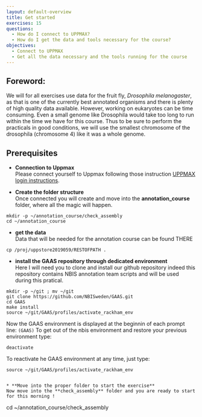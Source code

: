 ```yaml
---
layout: default-overview
title: Get started
exercises: 15
questions:
  - How do I connect to UPPMAX?
  - How do I get the data and tools necessary for the course?
objectives:
  - Connect to UPPMAX
  - Get all the data necessary and the tools running for the course
---
```


## Foreword:

We will for all exercises use data for the fruit fly, *Drosophila melanogaster*, as that is one of the currently best annotated organisms and there is plenty of high quality data available. However, working on eukaryotes can be time consuming. Even a small genome like Drosophila would take too long to run within the time we have for this course. Thus to be sure to perform the practicals in good conditions, we will use the smallest chromosome of the drosophila (chromosome 4) like it was a whole genome.


## Prerequisites

  * **Connection to Uppmax**  
  Please connect yourself to Uppmax following those instruction [UPPMAX login instructions](uppmax_login).

  * **Create the folder structure**  
  Once connected you will create and move into the **annotation\_course** folder, where all the magic will happen.

  ```
  mkdir -p ~/annotation_course/check_assembly
  cd ~/annotation_course
  ```

  * **get the data**  
  Data that will be needed for the annotation course can be found THERE

  ```
  cp /proj/uppstore2019059/RESTOFPATH .
  ```

  * **install the GAAS repository through dedicated environment**  
  Here I will need you to clone and install our github repository indeed this repository contains NBIS annotation team scripts and will be used during this pratical.

  ```
  mkdir -p ~/git ; mv ~/git
  git clone https://github.com/NBISweden/GAAS.git
  cd GAAS
  make install 
  source ~/git/GAAS/profiles/activate_rackham_env
  ```
  
   Now the GAAS environment is displayed at the beginnin of each prompt line: `(GAAS)`
   To get out of the nbis environment and restore your previous environment type:

  ```
  deactivate
  ```
  
   To reactivate he GAAS environment at any time, just type:
   
   ```
   source ~/git/GAAS/profiles/activate_rackham_env
   

  * **Move into the proper folder to start the exercise**  
  Now move into the **check_assembly** folder and you are ready to start for this morning !
  
  ```
  cd ~/annotation_course/check_assembly
  ```
